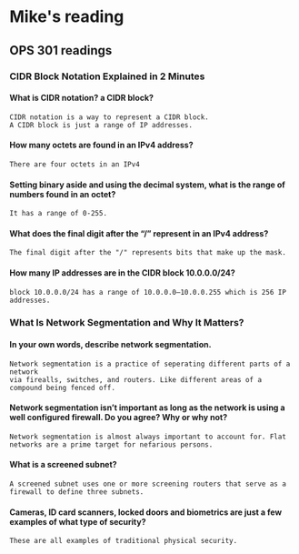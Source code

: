 # Mike's reading

## OPS 301 readings

### CIDR Block Notation Explained in 2 Minutes

#### What is CIDR notation? a CIDR block?
    CIDR notation is a way to represent a CIDR block.
    A CIDR block is just a range of IP addresses.

#### How many octets are found in an IPv4 address?
    There are four octets in an IPv4

#### Setting binary aside and using the decimal system, what is the range of numbers found in an octet?
    It has a range of 0-255.

#### What does the final digit after the “/” represent in an IPv4 address?
    The final digit after the "/" represents bits that make up the mask.

#### How many IP addresses are in the CIDR block 10.0.0.0/24?
    block 10.0.0.0/24 has a range of 10.0.0.0–10.0.0.255 which is 256 IP addresses.

### What Is Network Segmentation and Why It Matters?

#### In your own words, describe network segmentation.
    Network segmentation is a practice of seperating different parts of a network 
    via firealls, switches, and routers. Like different areas of a compound being fenced off. 
#### Network segmentation isn’t important as long as the network is using a well configured firewall. Do you agree? Why or why not?
    Network segmentation is almost always important to account for. Flat networks are a prime target for nefarious persons.
#### What is a screened subnet?
    A screened subnet uses one or more screening routers that serve as a firewall to define three subnets.
#### Cameras, ID card scanners, locked doors and biometrics are just a few examples of what type of security?
    These are all examples of traditional physical security.


